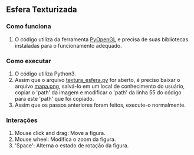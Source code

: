## Esfera Texturizada

### Como funciona

1. O código utiliza da ferramenta [PyOpenGL](https://pypi.org/project/PyOpenGL/) e precisa de suas bibliotecas instaladas para o funcionamento adequado.

### Como executar

1. O código utiliza Python3.
2. Assim que o arquivo [textura_esfera.py](textura_esfera.py) for aberto, é preciso baixar o arquivo [mapa.png](mapa.png), salvá-lo em um local de conhecimento do usuário, copiar o 'path' da imagem e modificar o 'path' da linha 55 do código para este 'path' que foi copiado.
3. Assim que os passos anteriores foram feitos, execute-o normalmente.

### Interações

1. Mouse click and drag: Move a figura.
2. Mouse wheel: Modifica o zoom da figura.
3. 'Space': Alterna o estado de rotação da figura.
